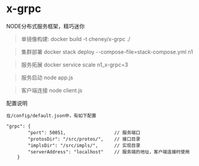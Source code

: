# x-grpc
NODE分布式服务框架，精巧迷你

>单镜像构建:
docker build -t cheney/x-grpc ./

>集群部署
docker stack deploy --compose-file=stack-compose.yml n1

>服务拓展
docker service scale n1_x-grpc=3

>服务启动
node app.js

>客户端连接
node client.js

配置说明
>
    在/config/default.json中，有如下配置
```
"grpc": {
        "port": 50051,                  // 服务端口
        "protosDir": "/src/protos/",    // 接口目录
        "implsDir": "/src/impls/",      // 实现目录
        "serverAddress": "localhost"    // 服务端的地址，客户端连接时使用
    }
```